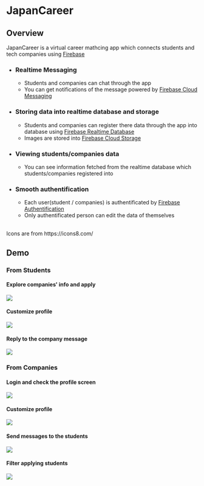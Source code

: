 # JapanCareer

## Overview
JapanCareer is a virtual career mathcing app which connects students and tech companies using [Firebase](https://firebase.google.com/)
- ### Realtime Messaging
  - Students and companies can chat through the app
  - You can get notifications of the message powered by [Firebase Cloud Messaging](https://firebase.google.com/docs/cloud-messaging/)
- ### Storing data into realtime database and storage
  - Students and companies can register there data through the app into database using [Firebase Realtime Database](https://firebase.google.com/docs/database/)
  - Images are stored into [Firebase Cloud Storage](https://firebase.google.com/docs/storage/)
- ### Viewing students/companies data
  - You can see information fetched from the realtime database which students/companies registered into
- ### Smooth authentification
  - Each user(student / companies) is authentificated by [Firebase Authentification](https://firebase.google.com/docs/auth/)
  - Only authentificated person can edit the data of themselves

<br>
Icons are from https://icons8.com/

## Demo
### From Students
#### Explore companies' info and apply
<img src="https://user-images.githubusercontent.com/32465018/47353289-d645d600-d6f6-11e8-8646-6dcb3e1e0194.gif">

#### Customize profile
<img src="https://user-images.githubusercontent.com/32465018/47353291-d645d600-d6f6-11e8-9759-cd2e62e4ddbc.gif">

#### Reply to the company message
<img src="https://user-images.githubusercontent.com/32465018/47353290-d645d600-d6f6-11e8-8c15-99f1e39f96af.gif">
<br>

### From Companies

#### Login and check the profile screen
<img src="https://user-images.githubusercontent.com/32465018/47353096-61729c00-d6f6-11e8-8303-aed0a13415c6.gif" >

#### Customize profile
<img src="https://user-images.githubusercontent.com/32465018/47353095-60da0580-d6f6-11e8-96ca-56e6a4155386.gif" >

#### Send messages to the students
<img src="https://user-images.githubusercontent.com/32465018/47353093-60416f00-d6f6-11e8-8ae6-c6f099faba2f.gif" >

#### Filter applying students
<img src="https://user-images.githubusercontent.com/32465018/47353097-620b3280-d6f6-11e8-9354-ef9a7e481835.gif">
